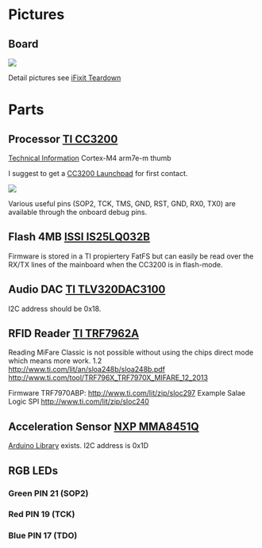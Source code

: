 # Pictures
## Board
![](https://d3nevzfk7ii3be.cloudfront.net/igi/d4ypF2sLF5VkOXXv.medium)

Detail pictures see [iFixit Teardown](https://de.ifixit.com/Teardown/Toniebox+Teardown/106148)

# Parts
## Processor [TI CC3200](http://www.ti.com/lit/ds/symlink/cc3200.pdf)
[Technical Information](http://www.ti.com/lit/ug/swru367d/swru367d.pdf)
Cortex-M4 arm7e-m thumb

I suggest to get a [CC3200 Launchpad](http://www.ti.com/tool/CC3200-LAUNCHXL) for first contact.

![](http://www.ti.com/diagrams/cc3200-launchxl_cc3200-launchxl_no_bg_resize.jpg)

Various useful pins (SOP2, TCK, TMS, GND, RST, GND, RX0, TX0) are available through the onboard debug pins.
## Flash 4MB [ISSI IS25LQ032B](http://www.issi.com/WW/pdf/25LQ080B-016B-032B.pdf)
Firmware is stored in a TI propiertery  FatFS but can easily be read over the RX/TX lines of the mainboard when the CC3200 is in flash-mode.

## Audio DAC [TI TLV320DAC3100](http://www.ti.com/lit/ds/symlink/tlv320dac3100.pdf)
I2C address should be 0x18.
## RFID Reader [TI TRF7962A](http://www.ti.com/lit/ds/symlink/trf7962a.pdf)
Reading MiFare Classic is not possible without using the chips direct mode which means more work. 
1.2 http://www.ti.com/lit/an/sloa248b/sloa248b.pdf 
http://www.ti.com/tool/TRF796X_TRF7970X_MIFARE_12_2013

Firmware TRF7970ABP: http://www.ti.com/lit/zip/sloc297
Example Salae Logic SPI http://www.ti.com/lit/zip/sloc240
## Acceleration Sensor [NXP MMA8451Q](https://www.nxp.com/docs/en/data-sheet/MMA8451Q.pdf)
[Arduino Library](https://github.com/sparkfun/SparkFun_MMA8452Q_Arduino_Library) exists.
I2C address is 0x1D
## RGB LEDs
### Green PIN 21 (SOP2)
### Red PIN 19 (TCK)
### Blue PIN 17 (TDO)